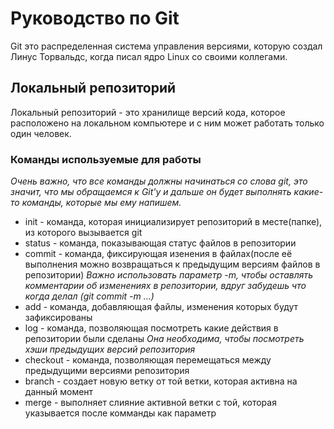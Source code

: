 # Руководство по Git

Git это распределенная система управления версиями, которую создал Линус Торвальдс, когда писал ядро Linux со своими коллегами.

## Локальный репозиторий
Локальный репозиторий - это хранилище версий кода, которое расположено на локальном компьютере и с ним может работать только один человек.

### Команды используемые для работы
*Очень важно, что все команды должны начинаться со слова git, это значит, что мы обращаемся к Git'у и дальше он будет выполнять какие-то команды, которые мы ему напишем.*
* init - команда, которая инициализирует репозиторий в месте(папке), из которого вызывается git
* status - команда, показывающая статус файлов в репозитории
* commit - команда, фиксирующая изенения в файлах(после её выполнения можно возвращаться к предыдущим версиям файлов в репозитории) *Важно использовать параметр -m, чтобы оставлять комментарии об изменениях в репозитории, вдруг забудешь что когда делал (git commit -m ...)*
* add - команда, добавляющая файлы, изменения которых будут зафиксированы
* log - команда, позволяющая посмотреть какие действия в репозитории были сделаны *Она необходима, чтобы посмотреть хэши предыдущих версий репозитория*
* checkout - команда, позволяющая перемещаться между предыдущими версиями репозитория
* branch - создает новую ветку от той ветки, которая активна на данный момент
* merge - выполняет слияние активной ветки с той, которая указывается после комманды как параметр
